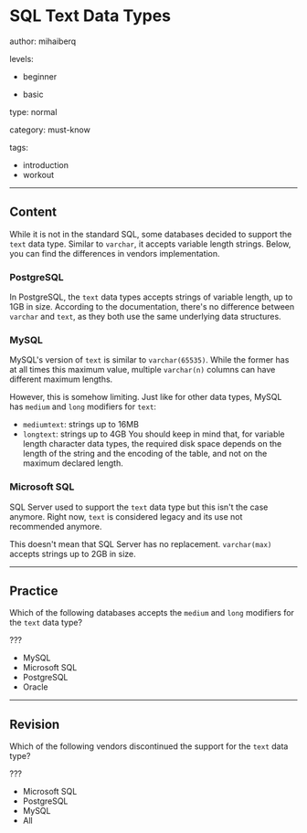 # SQL Text Data Types
author: mihaiberq

levels:

  - beginner

  - basic

type: normal

category: must-know

tags:
  - introduction
  - workout

---
## Content

While it is not in the standard SQL, some databases decided to support the `text` data type. Similar to `varchar`, it accepts variable length strings. Below, you can find the differences in vendors implementation.

### PostgreSQL

In PostgreSQL, the `text` data types accepts strings of variable length, up to 1GB in size. According to the documentation, there's no difference between `varchar` and `text`, as they both use the same underlying data structures.

### MySQL

MySQL's version of `text` is similar to `varchar(65535)`. While the former has at all times this maximum value, multiple `varchar(n)` columns can have different maximum lengths.

However, this is somehow limiting. Just like for other data types, MySQL has `medium` and `long` modifiers for `text`:
- `mediumtext`: strings up to 16MB
- `longtext`: strings up to 4GB
You should keep in mind that, for variable length character data types, the required disk space depends on the length of the string and the encoding of the table, and not on the maximum declared length.

### Microsoft SQL

SQL Server used to support the `text` data type but this isn't the case anymore. Right now, `text` is considered legacy and its use not recommended anymore.

This doesn't mean that SQL Server has no replacement. `varchar(max)` accepts strings up to 2GB in size.

---
## Practice

Which of the following databases accepts the `medium` and `long` modifiers for the `text` data type?

???

* MySQL
* Microsoft SQL
* PostgreSQL
* Oracle

---
## Revision

Which of the following vendors discontinued the support for the `text` data type?

???

* Microsoft SQL
* PostgreSQL
* MySQL
* All
